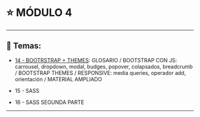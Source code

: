 # :star: MÓDULO 4

---

## :book: Temas:

- [14 - BOOTRSTRAP + THEMES](https://github.com/eugenia1984/frontend-syloper/blob/main/teoria/modulo4/bootstrap.md): GLOSARIO / BOOTSTRAP CON JS: carrousel, dropdown, modal, budges, popover, colapsados, breadcrumb /  BOOTSTRAP THEMES /  RESPONSIVE: media queries, operador add, orientación /  MATERIAL AMPLIADO 

- 15 - SASS 

- 16 - SASS SEGUNDA PARTE

---
